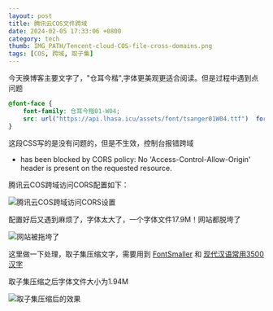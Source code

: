 ```yaml
---
layout: post
title: 腾讯云COS文件跨域
date: 2024-02-05 17:33:06 +0800
category: tech
thumb: IMG_PATH/Tencent-cloud-COS-file-cross-domains.png
tags: [COS, 跨域, 取子集]
---
```


今天换博客主要文字了，"仓耳今楷",字体更美观更适合阅读。但是过程中遇到点问题

```css
@font-face {
    font-family: 仓耳今楷01-W04;
    src: url("https://api.lhasa.icu/assets/font/tsanger01W04.ttf")  format("truetype");
}
```

这段CSS写的是没有问题的，但是不生效，控制台报错跨域

* has been blocked by CORS policy: No 'Access-Control-Allow-Origin' header is present on the requested resource.

腾讯云COS跨域访问CORS配置如下：

![腾讯云COS跨域访问CORS设置][1]

配置好后又遇到麻烦了，字体太大了，一个字体文件17.9M！网站都脱垮了

![网站被拖垮了][2]

这里做一下处理，取子集压缩文字，需要用到 [FontSmaller][3] 和 [现代汉语常用3500汉字][4]

取子集压缩之后字体文件大小为1.94M

![取子集压缩后的效果][5]


[1]: https://cos.lhasa.icu/assets/article/Tencent%20cloud%20cos%20cross-domain%20configuration.jpg
[2]: https://cos.lhasa.icu/assets/article/Textloading.jpg
[3]: https://fontsmaller.github.io/
[4]: https://lhasa.icu/assets/%E7%8E%B0%E4%BB%A3%E6%B1%89%E8%AF%AD%E5%B8%B8%E7%94%A83500%E6%B1%89%E5%AD%97.txt
[5]: https://cos.lhasa.icu/assets/article/Textloading2.png
